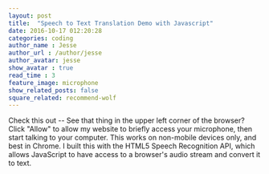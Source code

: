 ```yaml
---
layout: post
title:  "Speech to Text Translation Demo with Javascript"
date: 2016-10-17 012:20:28
categories: coding
author_name : Jesse
author_url : /author/jesse
author_avatar: jesse
show_avatar : true
read_time : 3
feature_image: microphone
show_related_posts: false
square_related: recommend-wolf
---
```


Check this out -- See that thing in the upper left corner of the browser? Click "Allow"
to allow my website to briefly access your microphone, then start talking to your computer.
This works on non-mobile devices only, and best in Chrome. I built this with the HTML5 Speech Recognition API, which allows JavaScript to have access to a browser's audio stream and convert it to text.

<pre><div class="words" contenteditable>
</div></pre>

<script>
  window.SpeechRecognition = window.SpeechRecognition || window.webkitSpeechRecognition;

  const recognition = new SpeechRecognition();
  recognition.interimResults = true;

  let p = document.createElement('p');
  const words = document.querySelector('.words');
  words.appendChild(p);

  recognition.addEventListener('result', e => {
    const transcript = Array.from(e.results)
      .map(result => result[0])
      .map(result => result.transcript)
      .join('');

      const poopScript = transcript.replace(/poop|poo|shit|dump/gi, '💩');
      p.textContent = poopScript;

      if (e.results[0].isFinal) {
        p = document.createElement('p');
        words.appendChild(p);
      }
  });

  recognition.addEventListener('end', recognition.start);

  recognition.start();

</script>
